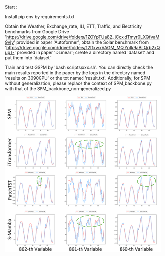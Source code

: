 Start :

Install pip env by requirements.txt

Obtain the Weather, Exchange_rate, ILI, ETT, Traffic, and Electricity benchmarks from Google Drive 'https://drive.google.com/drive/folders/1ZOYpTUa82_jCcxIdTmyr0LXQfvaM9vIy' provided in paper 'Autoformer'; obtain the Solar benchmark from 'https://drive.google.com/drive/folders/12ffxwxVAGM_MQiYpIk9aBLQrb2xQupT-' provided in paper 'DLinear'; create a directory named 'dataset' and put them into 'dataset'

Train and test GSPM by 'bash scripts/xxx.sh'. You can directly check the main results reported in the paper by the logs in the directory named 'results on 3090GPU' or the txt named 'result.txt'. Additionally, for SPM without generalization, please replace the context of SPM_backbone.py with that of the SPM_backbone_non-generalized.py

![图片描述](show-case.jpg)
